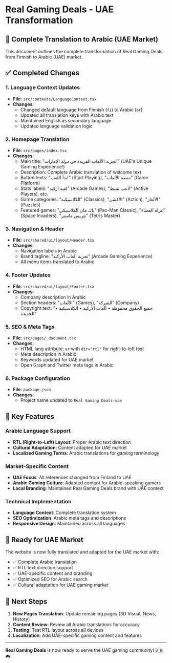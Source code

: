 # Real Gaming Deals - UAE Transformation

## 🌟 Complete Translation to Arabic (UAE Market)

This document outlines the complete transformation of Real Gaming Deals from Finnish to Arabic (UAE) market.

## ✅ Completed Changes

### 1. Language Context Updates

- **File**: `src/contexts/LanguageContext.tsx`
- **Changes**:
  - Changed default language from Finnish (`fi`) to Arabic (`ar`)
  - Updated all translation keys with Arabic text
  - Maintained English as secondary language
  - Updated language validation logic

### 2. Homepage Translation

- **File**: `src/pages/index.tsx`
- **Changes**:
  - Main title: "تجربة الألعاب الفريدة في دولة الإمارات!" (UAE's Unique Gaming Experience!)
  - Description: Complete Arabic translation of welcome text
  - Button texts: "ابدأ اللعب" (Start Playing), "منصة الألعاب" (Game Platform)
  - Stats labels: "لعبة أركيد" (Arcade Games), "لاعب نشط" (Active Players), etc.
  - Game categories: "الكلاسيكية" (Classics), "الأكشن" (Action), "الألغاز" (Puzzles)
  - Featured games: "باك مان الكلاسيكي" (Pac-Man Classic), "غزاة الفضاء" (Space Invaders), "تتريس ماستر" (Tetris Master)

### 3. Navigation & Header

- **File**: `src/shared/ui/layout/Header.tsx`
- **Changes**:
  - Navigation labels in Arabic
  - Brand tagline: "تجربة ألعاب الأركيد" (Arcade Gaming Experience)
  - All menu items translated to Arabic

### 4. Footer Updates

- **File**: `src/shared/ui/layout/Footer.tsx`
- **Changes**:
  - Company description in Arabic
  - Section headers: "الألعاب" (Games), "الشركة" (Company)
  - Copyright text: "جميع الحقوق محفوظة • ألعاب الأركيد • الكلاسيكية • الجديدة"

### 5. SEO & Meta Tags

- **File**: `src/pages/_document.tsx`
- **Changes**:
  - HTML lang attribute: `ar` with `dir="rtl"` for right-to-left text
  - Meta description in Arabic
  - Keywords updated for UAE market
  - Open Graph and Twitter meta tags in Arabic

### 6. Package Configuration

- **File**: `package.json`
- **Changes**:
  - Project name updated to `Real Gaming Deals-uae`

## 🎯 Key Features

### Arabic Language Support

- **RTL (Right-to-Left) Layout**: Proper Arabic text direction
- **Cultural Adaptation**: Content adapted for UAE market
- **Localized Gaming Terms**: Arabic translations for gaming terminology

### Market-Specific Content

- **UAE Focus**: All references changed from Finland to UAE
- **Arabic Gaming Culture**: Adapted content for Arabic-speaking gamers
- **Local Branding**: Maintained Real Gaming Deals brand with UAE context

### Technical Implementation

- **Language Context**: Complete translation system
- **SEO Optimization**: Arabic meta tags and descriptions
- **Responsive Design**: Maintained across all languages

## 🚀 Ready for UAE Market

The website is now fully translated and adapted for the UAE market with:

- ✅ Complete Arabic translation
- ✅ RTL text direction support
- ✅ UAE-specific content and branding
- ✅ Optimized SEO for Arabic search
- ✅ Cultural adaptation for UAE gaming market

## 📱 Next Steps

1. **New Pages Translation**: Update remaining pages (3D Visual, News, History)
2. **Content Review**: Review all Arabic translations for accuracy
3. **Testing**: Test RTL layout across all devices
4. **Localization**: Add UAE-specific gaming content and features

---

**Real Gaming Deals** is now ready to serve the UAE gaming community! 🇦🇪🎮
